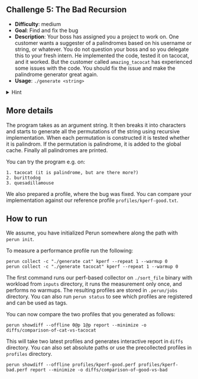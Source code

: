 ## Challenge 5: The Bad Recursion

  - **Difficulty**: medium
  - **Goal**: Find and fix the bug
  - **Description**: Your boss has assigned you a project to work on. One customer wants a suggester of a palindromes based on his username or string, or whatever. You do not question your boss and so you delegate this to your fresh intern. He implemented the code, tested it on tacocat, and it worked. But the customer called `amazing_tacocat` has experienced some issues with the code. You should fix the issue and make the palindrome generator great again.
  - **Usage**: `./generate <string>`
  <details>
    <summary>Hint</summary>
    How do parameteres in C++ work again? Is it by reference or by value?
  </details>

## More details

The program takes as an argument string. It then breaks it into characters and
starts to generate all the permutations of the string using recursive
implementation. When each permutation is constructed it is tested whether it is
palindrom. If the permutation is palindrome, it is added to the global cache.
Finally all palindromes are printed.

You can try the program e.g. on:

    1. tacocat (it is palindrome, but are there more?)
    2. burittodog
    3. quesadillamouse

We also prepared a profile, where the bug was fixed. You can compare your implementation against our reference profile `profiles/kperf-good.txt`.

## How to run

We assume, you have initialized Perun somewhere along the path with `perun init`.

To measure a performance profile run the following:

    perun collect -c "./generate cat" kperf --repeat 1 --warmup 0
    perun collect -c "./generate tacocat" kperf --repeat 1 --warmup 0

The first command runs our perf-based collector on `./sort_file` binary with workload from `inputs` directory, it runs the measurement only once, and performs no warmups. The resulting profiles are stored in `.perun/jobs` directory. You can also run `perun status` to see which profiles are registered and can be used as tags.

You can now compare the two profiles that you generated as follows:

    perun showdiff --offline 0@p 1@p report --minimize -o diffs/comparison-of-cat-vs-tacocat

This will take two latest profiles and generates interactive report in `diffs` directory. You can also set absolute paths or use the precollected profiles in `profiles` directory.

    perun showdiff --offline profiles/kperf-good.perf profiles/kperf-bad.perf report --minimize -o diffs/comparison-of-good-vs-bad